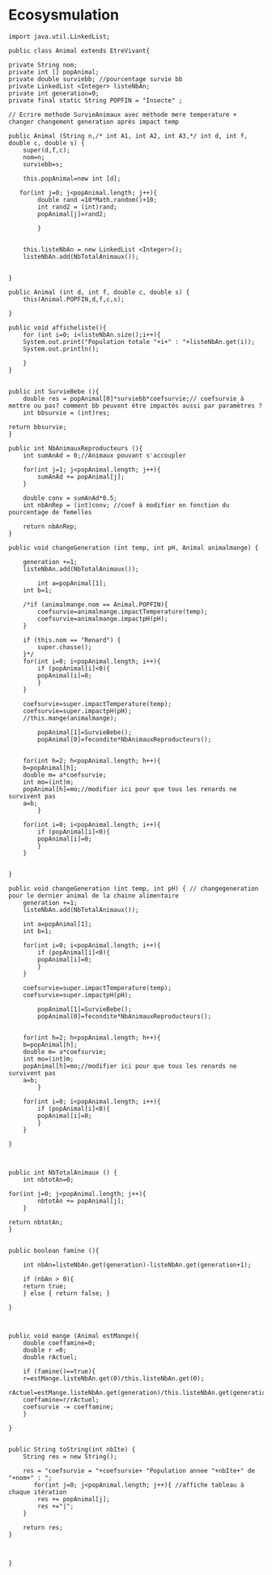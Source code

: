 # Ecosysmulation
	import java.util.LinkedList;

	public class Animal extends EtreVivant{

	private String nom;
	private int [] popAnimal;
	private double surviebb; //pourcentage survie bb
	private LinkedList <Integer> listeNbAn;
	private int generation=0;
	private final static String POPFIN = "Insecte" ;

	// Ecrire methode SurvieAnimaux avec méthode mere temperature + changer changement generation après impact temp

	public Animal (String n,/* int A1, int A2, int A3,*/ int d, int f, double c, double s) {
		super(d,f,c);
		nom=n;
		surviebb=s;

	    this.popAnimal=new int [d];

	   for(int j=0; j<popAnimal.length; j++){
			double rand =10*Math.random()+10;
			int rand2 = (int)rand;
			popAnimal[j]=rand2;

			}


	    this.listeNbAn = new LinkedList <Integer>();
	    listeNbAn.add(NbTotalAnimaux());


	}

	public Animal (int d, int f, double c, double s) {
	    this(Animal.POPFIN,d,f,c,s);

	}

	public void afficheliste(){
	    for (int i=0; i<listeNbAn.size();i++){
		System.out.print("Population totale "+i+" : "+listeNbAn.get(i));
		System.out.println();

	    }
	}


	public int SurvieBebe (){
		double res = popAnimal[0]*surviebb*coefsurvie;// coefsurvie à mettre ou pas? comment bb peuvent être impactés aussi par paramètres ?
		int bbsurvie = (int)res;

	return bbsurvie;
	}

	public int NbAnimauxReproducteurs (){
		int sumAnAd = 0;//Animaux pouvant s'accoupler

	    for(int j=1; j<popAnimal.length; j++){
		    sumAnAd += popAnimal[j];
	    }

	    double conv = sumAnAd*0.5;
	    int nbAnRep = (int)conv; //coef à modifier en fonction du pourcentage de femelles

	    return nbAnRep; 
	}

	public void changeGeneration (int temp, int pH, Animal animalmange) {

	    generation +=1;
	    listeNbAn.add(NbTotalAnimaux());

			int a=popAnimal[1];
		int b=1;

		/*if (animalmange.nom == Animal.POPFIN){
		    coefsurvie=animalmange.impactTemperature(temp);
		    coefsurvie=animalmange.impactpH(pH);
		}

		if (this.nom == "Renard") {
		    super.chasse();
		}*/
		for(int i=0; i<popAnimal.length; i++){
		    if (popAnimal[i]<0){
		    popAnimal[i]=0;
		    } 
		}

		coefsurvie=super.impactTemperature(temp);
		coefsurvie=super.impactpH(pH);
		//this.mange(animalmange);

			popAnimal[1]=SurvieBebe();
			popAnimal[0]=fecondite*NbAnimauxReproducteurs();


		for(int h=2; h<popAnimal.length; h++){
		b=popAnimal[h];
		double m= a*coefsurvie;
		int mo=(int)m;
		popAnimal[h]=mo;//modifier ici pour que tous les renards ne survivent pas
		a=b;
			}

		for(int i=0; i<popAnimal.length; i++){
		    if (popAnimal[i]<0){
		    popAnimal[i]=0;
		    } 
		}


	}

	public void changeGeneration (int temp, int pH) { // changegeneration pour le dernier animal de la chaine alimentaire
	    generation +=1;
	    listeNbAn.add(NbTotalAnimaux());

	    int a=popAnimal[1];
	    int b=1;

	    for(int i=0; i<popAnimal.length; i++){
		    if (popAnimal[i]<0){
		    popAnimal[i]=0;
		    } 
		}

		coefsurvie=super.impactTemperature(temp);
		coefsurvie=super.impactpH(pH);

			popAnimal[1]=SurvieBebe();
			popAnimal[0]=fecondite*NbAnimauxReproducteurs();


		for(int h=2; h<popAnimal.length; h++){
		b=popAnimal[h];
		double m= a*coefsurvie;
		int mo=(int)m;
		popAnimal[h]=mo;//modifier ici pour que tous les renards ne survivent pas
		a=b;
			}

		for(int i=0; i<popAnimal.length; i++){
		    if (popAnimal[i]<0){
		    popAnimal[i]=0;
		    } 
		}

	}



	public int NbTotalAnimaux () {
		int nbtotAn=0;

	for(int j=0; j<popAnimal.length; j++){
		    nbtotAn += popAnimal[j];
	    }

	return nbtotAn;
	}


	public boolean famine (){

	    int nbAn=listeNbAn.get(generation)-listeNbAn.get(generation+1);

	    if (nbAn > 0){
		return true;
	    } else { return false; }

	}



	public void mange (Animal estMange){
	    double coeffamine=0;
	    double r =0;
	    double rActuel;

	    if (famine()==true){
		r=estMange.listeNbAn.get(0)/this.listeNbAn.get(0);
		rActuel=estMange.listeNbAn.get(generation)/this.listeNbAn.get(generation);
		coeffamine=r/rActuel;
		coefsurvie -= coeffamine;
	    }

	}


	public String toString(int nbIte) {
		String res = new String();

		res = "coefsurvie = "+coefsurvie+ "Population annee "+nbIte+" de "+nom+" : ";
		   for(int j=0; j<popAnimal.length; j++){ //affiche tableau à chaque itération
		    res += popAnimal[j];
		    res +="|";
		} 

		return res;
	}



	}
